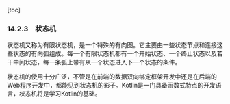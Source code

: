 [toc]

### 14.2.3　状态机

状态机又称为有限状态机，是一个特殊的有向图。它主要由一些状态节点和连接这些状态的有向弧组成。每一个有限状态机都有一个开始状态、一个终止状态以及若干中间状态，每一条弧上带有从一个状态进入下一个状态的条件。

状态机的使用十分广泛，不管是在前端的数据双向绑定框架开发中还是在后端的Web程序开发中，都能见到状态机的影子。Kotlin是一门具备函数式特点的开发语言，状态机将是学习Kotlin的基础。

